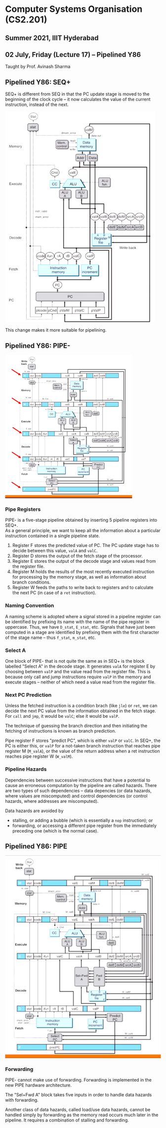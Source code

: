# Computer Systems Organisation (CS2.201)
## Summer 2021, IIIT Hyderabad
## 02 July, Friday (Lecture 17) – Pipelined Y86

Taught by Prof. Avinash Sharma

## Pipelined Y86: SEQ+
SEQ+ is different from SEQ in that the PC update stage is moved to the beginning of the clock cycle – it now calculates the value of the current instruction, instead of the next.

![SEQ+ Hardware](seq+.png)

This change makes it more suitable for pipelining.

## Pipelined Y86: PIPE-

![PIPE- Hardware](pipe-.png)

### Pipe Registers
PIPE- is a five-stage pipeline obtained by inserting 5 pipeline registers into SEQ+.  
As a general principle, we want to keep all the information about a particular instruction contained in a single pipeline state.

1. Register F stores the predicted value of PC. The PC update stage has to decide between this value, `valA` and `valC`.  
2. Register D stores the output of the fetch stage of the processor.  
3. Register E stores the output of the decode stage and values read from the register file.  
4. Register M holds the results of the most recently executed instruction for processing by the memory stage, as well as information about branch conditions.  
5. Register W feeds the paths to write back to registers and to calculate the next PC (in case of a `ret` instruction).

### Naming Convention
A naming scheme is adopted where a signal stored in a pipeline register can be identified by prefixing its name with the name of the pipe register in uppercase. Thus, we have `D_stat`, `E_stat`, etc. Signals that have just been computed in a stage are identified by prefixing them with the first character of the stage name – thus `f_stat`, `m_stat`, etc.

### Select A
One block of PIPE- that is not quite the same as in SEQ+ is the block labelled "Select A" in the decode stage. It generates `valA` for register E by choosing between `valP` and the value read from the register file. This is because only call and jump instructions require `valP` in the memory and execute stages – neither of which need a value read from the register file.  

### Next PC Prediction
Unless the fetched instruction is a condition brach (like `jle`) or `ret`, we can decide the next PC value from the information obtained in the fetch stage. For `call` and `jmp`, it would be `valC`; else it would be `valP`.

The technique of guessing the branch direction and then initiating the fetching of instructions is known as branch prediction.

Pipe register F stores "predict PC", which is either `valP` or `valC`. In SEQ+, the PC is either this, or `valP` for a not-taken branch instruction that reaches pipe register M (`M_valA`), or the value of the return address when a ret instruction reaches pipe register W (`W_valM`).

### Pipeline Hazards
Dependencies between successive instructions that have a potential to cause an erroneous computation by the pipeline are called hazards. There are two types of such dependencies – data depencies (or data hazards, where values are miscomputed) and control dependencies (or control hazards, where addresses are miscomputed).

Data hazards are avoided by

* stalling, or adding a bubble (which is essentially a `nop` instruction); or
* forwarding, or accessing a different pipe register from the immediately preceding one (which is the normal case).

## Pipelined Y86: PIPE

![PIPE Hardware](pipe.png)

### Forwarding
PIPE- cannot make use of forwarding. Forwarding is implemented in the new PIPE hardware architecture.  

The "Sel+Fwd A" block takes five inputs in order to handle data hazards with forwarding.

Another class of data hazards, called load/use data hazards, cannot be handled simply by forwarding as the memory read occurs much later in the pipeline. It requires a combination of stalling and forwarding.
